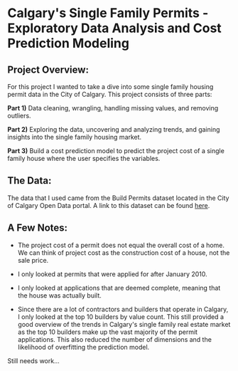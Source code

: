 # Calgary's Single Family Permits - Exploratory Data Analysis and Cost Prediction Modeling

## Project Overview:

For this project I wanted to take a dive into some single family housing permit data in the City of Calgary.  This project consists of three parts:

**Part 1)** Data cleaning, wrangling, handling missing values, and removing outliers. 

**Part 2)** Exploring the data, uncovering and analyzing trends, and gaining insights into the single family housing market.

**Part 3)** Build a cost prediction model to predict the project cost of a single family house where the user specifies the variables.

## The Data:

The data that I used came from the Build Permits dataset located in the City of Calgary Open Data portal. A link to this dataset can be found [here](https://data.calgary.ca/Business-and-Economic-Activity/Building-Permits/c2es-76ed).

## A Few Notes:

* The project cost of a permit does not equal the overall cost of a home. We can think of project cost as the construction cost of a house, not the sale price.

* I only looked at permits that were applied for after January 2010.

* I only looked at applications that are deemed complete, meaning that the house was actually built.

* Since there are a lot of contractors and builders that operate in Calgary, I only looked at the top 10 builders by value count. This still provided a good overview of the trends in Calgary's single family real estate market as the top 10 builders make up the vast majority of the permit applications. This also reduced the number of dimensions and the likelihood of overfitting the prediction model.

Still needs work...
